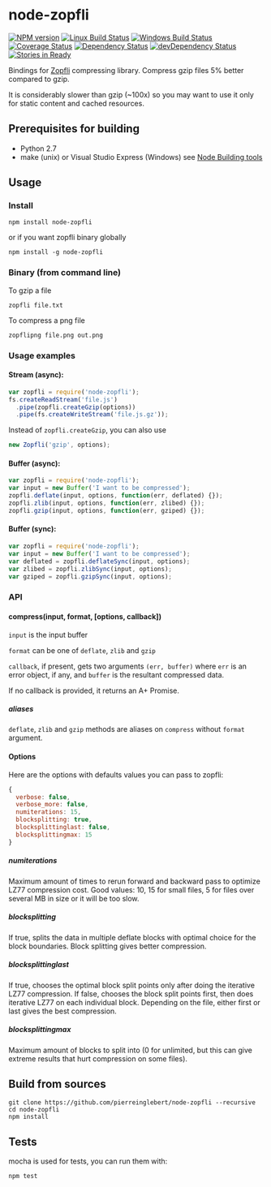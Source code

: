 # node-zopfli

[![NPM version][npm-image]][npm-url]
[![Linux Build Status][travis-image]][travis-url]
[![Windows Build Status][appveyor-image]][appveyor-url]
[![Coverage Status][coveralls-image]][coveralls-url]
[![Dependency Status][dep-image]][dep-url]
[![devDependency Status][devDep-image]][devDep-url]
[![Stories in Ready][waffle-image]][waffle-url]

Bindings for [Zopfli](https://en.wikipedia.org/wiki/Zopfli) compressing library.
Compress gzip files 5% better compared to gzip.

It is considerably slower than gzip (~100x) so you may want to use it only for static content and cached resources.


## Prerequisites for building

* Python 2.7
* make (unix) or Visual Studio Express (Windows) see [Node Building tools](https://github.com/TooTallNate/node-gyp#installation)

## Usage

### Install

```shell
npm install node-zopfli
```

or if you want zopfli binary globally

```shell
npm install -g node-zopfli
```

### Binary (from command line)
To gzip a file

```shell
zopfli file.txt
```

To compress a png file

```shell
zopflipng file.png out.png
```

### Usage examples
#### Stream (async):

```js
var zopfli = require('node-zopfli');
fs.createReadStream('file.js')
  .pipe(zopfli.createGzip(options))
  .pipe(fs.createWriteStream('file.js.gz'));
```

Instead of `zopfli.createGzip`, you can also use

```js
new Zopfli('gzip', options);
```

#### Buffer (async):

```js
var zopfli = require('node-zopfli');
var input = new Buffer('I want to be compressed');
zopfli.deflate(input, options, function(err, deflated) {});
zopfli.zlib(input, options, function(err, zlibed) {});
zopfli.gzip(input, options, function(err, gziped) {});
```

#### Buffer (sync):

```js
var zopfli = require('node-zopfli');
var input = new Buffer('I want to be compressed');
var deflated = zopfli.deflateSync(input, options);
var zlibed = zopfli.zlibSync(input, options);
var gziped = zopfli.gzipSync(input, options);
```

### API

#### compress(input, format, [options, callback])

`input` is the input buffer

`format` can be one of `deflate`, `zlib` and `gzip`

`callback`, if present, gets two arguments `(err, buffer)` where `err` is an error object, if any, and `buffer` is the resultant compressed data.

If no callback is provided, it returns an A+ Promise.

##### aliases

`deflate`, `zlib` and `gzip` methods are aliases on `compress` without `format` argument.

#### Options

Here are the options with defaults values you can pass to zopfli:

```js
{
  verbose: false,
  verbose_more: false,
  numiterations: 15,
  blocksplitting: true,
  blocksplittinglast: false,
  blocksplittingmax: 15
}
```

##### numiterations
Maximum amount of times to rerun forward and backward pass to optimize LZ77 compression cost. Good values: 10, 15 for small files, 5 for files over several MB in size or it will be too slow.

##### blocksplitting
If true, splits the data in multiple deflate blocks with optimal choice for the block boundaries. Block splitting gives better compression.

##### blocksplittinglast
If true, chooses the optimal block split points only after doing the iterative LZ77 compression. If false, chooses the block split points first, then does iterative LZ77 on each individual block. Depending on the file, either first or last gives the best compression.

##### blocksplittingmax
Maximum amount of blocks to split into (0 for unlimited, but this can give extreme results that hurt compression on some files).


## Build from sources

```shell
git clone https://github.com/pierreinglebert/node-zopfli --recursive
cd node-zopfli
npm install
```

## Tests
mocha is used for tests, you can run them with:

```shell
npm test
```


[npm-image]: https://img.shields.io/npm/v/node-zopfli.svg
[npm-url]: https://www.npmjs.com/package/node-zopfli
[waffle-image]: https://badge.waffle.io/pierreinglebert/node-zopfli.svg
[waffle-url]: https://waffle.io/pierreinglebert/node-zopfli
[travis-image]: https://img.shields.io/travis/pierreinglebert/node-zopfli/master.svg?label=Linux%20build
[travis-url]: https://travis-ci.org/pierreinglebert/node-zopfli
[appveyor-image]: https://img.shields.io/appveyor/ci/pierreinglebert/node-zopfli/master.svg?label=Windows%20build
[appveyor-url]: https://ci.appveyor.com/project/pierreinglebert/node-zopfli/branch/master
[coveralls-image]: https://img.shields.io/coveralls/pierreinglebert/node-zopfli.svg
[coveralls-url]: https://coveralls.io/r/pierreinglebert/node-zopfli?branch=master
[dep-image]: https://img.shields.io/david/pierreinglebert/node-zopfli.svg
[dep-url]: https://david-dm.org/pierreinglebert/node-zopfli
[devDep-image]: https://img.shields.io/david/dev/pierreinglebert/node-zopfli.svg
[devDep-url]: https://david-dm.org/pierreinglebert/node-zopfli#info=devDependencies
